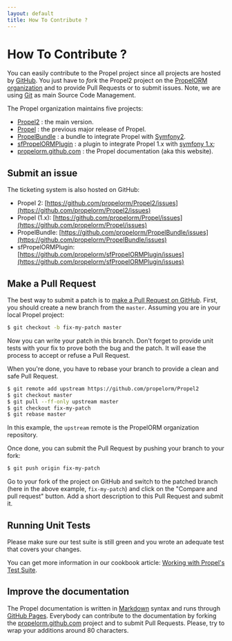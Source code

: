 ```yaml
---
layout: default
title: How To Contribute ?
---
```


# How To Contribute ? #

You can easily contribute to the Propel project since all projects are hosted by [GitHub](https://github.com).
You just have to _fork_ the Propel2 project on the [PropelORM organization](https://github.com/propelorm) and
to provide Pull Requests or to submit issues. Note, we are using [Git](http://git-scm.com) as main Source Code Management.

The Propel organization maintains five projects:

* [Propel2](https://github.com/propelorm/Propel2) : the main version.
* [Propel](https://github.com/propelorm/Propel) : the previous major release of Propel.
* [PropelBundle](https://github.com/propelorm/PropelBundle) : a bundle to integrate Propel with [Symfony2](http://www.symfony.com).
* [sfPropelORMPlugin](https://github.com/propelorm/sfPropelORMPlugin) : a plugin to integrate Propel 1.x with [symfony 1.x](http://www.symfony-project.org);
* [propelorm.github.com](https://github.com/propelorm/propelorm.github.com) : the Propel documentation (aka this website).

## Submit an issue ##

The ticketing system is also hosted on GitHub:

* Propel 2: [https://github.com/propelorm/Propel2/issues](https://github.com/propelorm/Propel2/issues)
* Propel (1.x): [https://github.com/propelorm/Propel/issues](https://github.com/propelorm/Propel/issues)
* PropelBundle: [https://github.com/propelorm/PropelBundle/issues](https://github.com/propelorm/PropelBundle/issues)
* sfPropelORMPlugin: [https://github.com/propelorm/sfPropelORMPlugin/issues](https://github.com/propelorm/sfPropelORMPlugin/issues)

## Make a Pull Request ##

The best way to submit a patch is to [make a Pull Request on GitHub](https://help.github.com/articles/creating-a-pull-request).
First, you should create a new branch from the `master`.
Assuming you are in your local Propel project:

```bash
$ git checkout -b fix-my-patch master
```

Now you can write your patch in this branch. Don't forget to provide unit tests
with your fix to prove both the bug and the patch. It will ease the process to
accept or refuse a Pull Request.

When you're done, you have to rebase your branch to provide a clean and safe Pull
Request.

```bash
$ git remote add upstream https://github.com/propelorm/Propel2
$ git checkout master
$ git pull --ff-only upstream master
$ git checkout fix-my-patch
$ git rebase master
```

In this example, the `upstream` remote is the PropelORM organization repository.

Once done, you can submit the Pull Request by pushing your branch to your fork:

```bash
$ git push origin fix-my-patch
```

Go to your fork of the project on GitHub and switch to the patched branch (here
in the above example, `fix-my-patch`) and click on the "Compare and pull request"
button. Add a short description to this Pull Request and submit it.

## Running Unit Tests ##

Please make sure our test suite is still green and you wrote an adequate test that
covers your changes.

You can get more information in our cookbook article: [Working with Propel's Test Suite](/documentation/cookbook/working-with-test-suite.html).

## Improve the documentation ##

The Propel documentation is written in [Markdown][] syntax and runs through
[GitHub Pages][]. Everybody can contribute to the documentation by forking the
[propelorm.github.com][] project and to submit Pull Requests. Please, try to
wrap your additions around 80 characters.

[Composer]: http://getcomposer.org/
[php-cs-fixer]: http://cs.sensiolabs.org/
[Markdown]: http://daringfireball.net/projects/markdown/
[propelorm.github.com]: https://github.com/propelorm/propelorm.github.com
[GitHub Pages]: http://pages.github.com/
[PHPUnit]: http://www.phpunit.de
